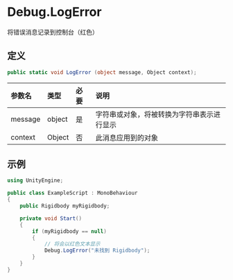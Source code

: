# Debug.LogError

将错误消息记录到控制台（红色）

## 定义

```csharp
public static void LogError (object message, Object context); 
```

| 参数名     | 类型     | 必要  | 说明                    |
|:------- |:------ |:--- |:--------------------- |
| message | object | 是   | 字符串或对象，将被转换为字符串表示进行显示 |
| context | Object | 否   | 此消息应用到的对象             |

## 示例

```csharp
using UnityEngine;

public class ExampleScript : MonoBehaviour
{
    public Rigidbody myRigidbody;

    private void Start()
    {
        if (myRigidbody == null)
        {
            // 将会以红色文本显示
            Debug.LogError("未找到 Rigidbody");
        }
    }
}
```
